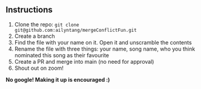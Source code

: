 ## Instructions

1. Clone the repo: `git clone git@github.com:ailyntang/mergeConflictFun.git`
2. Create a branch
2. Find the file with your name on it. Open it and unscramble the contents
3. Rename the file with three things: your name, song name, who you think nominated this song as their favourite
4. Create a PR and merge into main (no need for approval)
5. Shout out on zoom!

**No google! Making it up is encouraged :)**
